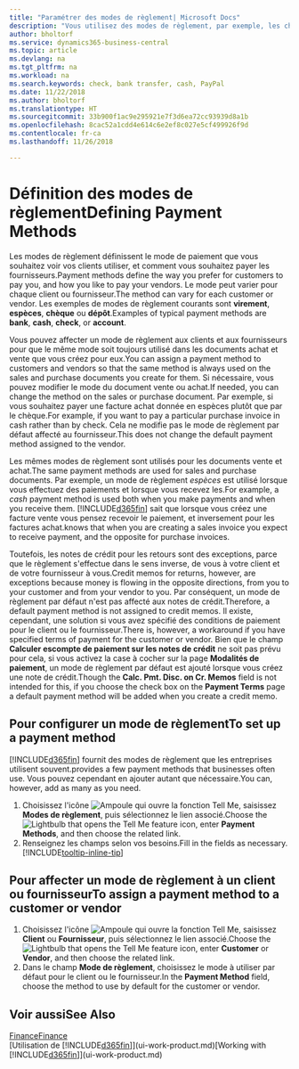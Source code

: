 ```yaml
---
title: "Paramétrer des modes de règlement| Microsoft Docs"
description: "Vous utilisez des modes de règlement, par exemple, les chèques, le transfert bancaire, les espèces, ou Paypal, pour définir la façon dont les factures vente et achat sont payées."
author: bholtorf
ms.service: dynamics365-business-central
ms.topic: article
ms.devlang: na
ms.tgt_pltfrm: na
ms.workload: na
ms.search.keywords: check, bank transfer, cash, PayPal
ms.date: 11/22/2018
ms.author: bholtorf
ms.translationtype: HT
ms.sourcegitcommit: 33b900f1ac9e295921e7f3d6ea72cc93939d8a1b
ms.openlocfilehash: 8cac52a1cdd4e614c6e2ef8c027e5cf499926f9d
ms.contentlocale: fr-ca
ms.lasthandoff: 11/26/2018

---
```

# <a name="defining-payment-methods"></a><span data-ttu-id="7d82e-103">Définition des modes de règlement</span><span class="sxs-lookup"><span data-stu-id="7d82e-103">Defining Payment Methods</span></span>
<span data-ttu-id="7d82e-104">Les modes de règlement définissent le mode de paiement que vous souhaitez voir vos clients utiliser, et comment vous souhaitez payer les fournisseurs.</span><span class="sxs-lookup"><span data-stu-id="7d82e-104">Payment methods define the way you prefer for customers to pay you, and how you like to pay your vendors.</span></span> <span data-ttu-id="7d82e-105">Le mode peut varier pour chaque client ou fournisseur.</span><span class="sxs-lookup"><span data-stu-id="7d82e-105">The method can vary for each customer or vendor.</span></span> <span data-ttu-id="7d82e-106">Les exemples de modes de règlement courants sont **virement**, **espèces**, **chèque** ou **dépôt**.</span><span class="sxs-lookup"><span data-stu-id="7d82e-106">Examples of typical payment methods are **bank**, **cash**, **check**, or **account**.</span></span> 

<span data-ttu-id="7d82e-107">Vous pouvez affecter un mode de règlement aux clients et aux fournisseurs pour que le même mode soit toujours utilisé dans les documents achat et vente que vous créez pour eux.</span><span class="sxs-lookup"><span data-stu-id="7d82e-107">You can assign a payment method to customers and vendors so that the same method is always used on the sales and purchase documents you create for them.</span></span> <span data-ttu-id="7d82e-108">Si nécessaire, vous pouvez modifier le mode du document vente ou achat.</span><span class="sxs-lookup"><span data-stu-id="7d82e-108">If needed, you can change the method on the sales or purchase document.</span></span> <span data-ttu-id="7d82e-109">Par exemple, si vous souhaitez payer une facture achat donnée en espèces plutôt que par le chèque.</span><span class="sxs-lookup"><span data-stu-id="7d82e-109">For example, if you want to pay a particular purchase invoice in cash rather than by check.</span></span> <span data-ttu-id="7d82e-110">Cela ne modifie pas le mode de règlement par défaut affecté au fournisseur.</span><span class="sxs-lookup"><span data-stu-id="7d82e-110">This does not change the default payment method assigned to the vendor.</span></span>

<span data-ttu-id="7d82e-111">Les mêmes modes de règlement sont utilisés pour les documents vente et achat.</span><span class="sxs-lookup"><span data-stu-id="7d82e-111">The same payment methods are used for sales and purchase documents.</span></span> <span data-ttu-id="7d82e-112">Par exemple, un mode de règlement _espèces_ est utilisé lorsque vous effectuez des paiements et lorsque vous recevez les.</span><span class="sxs-lookup"><span data-stu-id="7d82e-112">For example, a _cash_ payment method is used both when you make payments and when you receive them.</span></span> [!INCLUDE[d365fin](includes/d365fin_md.md)] <span data-ttu-id="7d82e-113">sait que lorsque vous créez une facture vente vous pensez recevoir le paiement, et inversement pour les factures achat.</span><span class="sxs-lookup"><span data-stu-id="7d82e-113">knows that when you are creating a sales invoice you expect to receive payment, and the opposite for purchase invoices.</span></span> 

<span data-ttu-id="7d82e-114">Toutefois, les notes de crédit pour les retours sont des exceptions, parce que le règlement s'effectue dans le sens inverse, de vous à votre client et de votre fournisseur à vous.</span><span class="sxs-lookup"><span data-stu-id="7d82e-114">Credit memos for returns, however, are exceptions because money is flowing in the opposite directions, from you to your customer and from your vendor to you.</span></span> <span data-ttu-id="7d82e-115">Par conséquent, un mode de règlement par défaut n'est pas affecté aux notes de crédit.</span><span class="sxs-lookup"><span data-stu-id="7d82e-115">Therefore, a default payment method is not assigned to credit memos.</span></span> <span data-ttu-id="7d82e-116">Il existe, cependant, une solution si vous avez spécifié des conditions de paiement pour le client ou le fournisseur.</span><span class="sxs-lookup"><span data-stu-id="7d82e-116">There is, however, a workaround if you have specified terms of payment for the customer or vendor.</span></span> <span data-ttu-id="7d82e-117">Bien que le champ **Calculer escompte de paiement sur les notes de crédit** ne soit pas prévu pour cela, si vous activez la case à cocher sur la page **Modalités de paiement**, un mode de règlement par défaut est ajouté lorsque vous créez une note de crédit.</span><span class="sxs-lookup"><span data-stu-id="7d82e-117">Though the **Calc. Pmt. Disc. on Cr. Memos** field is not intended for this, if you choose the check box on the **Payment Terms** page a default payment method will be added when you create a credit memo.</span></span>

## <a name="to-set-up-a-payment-method"></a><span data-ttu-id="7d82e-118">Pour configurer un mode de règlement</span><span class="sxs-lookup"><span data-stu-id="7d82e-118">To set up a payment method</span></span>
[!INCLUDE[d365fin](includes/d365fin_md.md)] <span data-ttu-id="7d82e-119">fournit des modes de règlement que les entreprises utilisent souvent.</span><span class="sxs-lookup"><span data-stu-id="7d82e-119">provides a few payment methods that businesses often use.</span></span> <span data-ttu-id="7d82e-120">Vous pouvez cependant en ajouter autant que nécessaire.</span><span class="sxs-lookup"><span data-stu-id="7d82e-120">You can, however, add as many as you need.</span></span>

1. <span data-ttu-id="7d82e-121">Choisissez l'icône ![Ampoule qui ouvre la fonction Tell Me](media/ui-search/search_small.png "Dites-moi ce que vous voulez faire"), saisissez **Modes de règlement**, puis sélectionnez le lien associé.</span><span class="sxs-lookup"><span data-stu-id="7d82e-121">Choose the ![Lightbulb that opens the Tell Me feature](media/ui-search/search_small.png "Tell me what you want to do") icon, enter **Payment Methods**, and then choose the related link.</span></span>
2. <span data-ttu-id="7d82e-122">Renseignez les champs selon vos besoins.</span><span class="sxs-lookup"><span data-stu-id="7d82e-122">Fill in the fields as necessary.</span></span> [!INCLUDE[tooltip-inline-tip](includes/tooltip-inline-tip_md.md)]

## <a name="to-assign-a-payment-method-to-a-customer-or-vendor"></a><span data-ttu-id="7d82e-123">Pour affecter un mode de règlement à un client ou fournisseur</span><span class="sxs-lookup"><span data-stu-id="7d82e-123">To assign a payment method to a customer or vendor</span></span>
1. <span data-ttu-id="7d82e-124">Choisissez l'icône ![Ampoule qui ouvre la fonction Tell Me](media/ui-search/search_small.png "Dites-moi ce que vous voulez faire"), saisissez **Client** ou **Fournisseur**, puis sélectionnez le lien associé.</span><span class="sxs-lookup"><span data-stu-id="7d82e-124">Choose the ![Lightbulb that opens the Tell Me feature](media/ui-search/search_small.png "Tell me what you want to do") icon, enter **Customer** or **Vendor**, and then choose the related link.</span></span>
2. <span data-ttu-id="7d82e-125">Dans le champ **Mode de règlement**, choisissez le mode à utiliser par défaut pour le client ou le fournisseur.</span><span class="sxs-lookup"><span data-stu-id="7d82e-125">In the **Payment Method** field, choose the method to use by default for the customer or vendor.</span></span>

## <a name="see-also"></a><span data-ttu-id="7d82e-126">Voir aussi</span><span class="sxs-lookup"><span data-stu-id="7d82e-126">See Also</span></span>
[<span data-ttu-id="7d82e-127">Finance</span><span class="sxs-lookup"><span data-stu-id="7d82e-127">Finance</span></span>](finance.md)  
<span data-ttu-id="7d82e-128">[Utilisation de [!INCLUDE[d365fin](includes/d365fin_md.md)]](ui-work-product.md)</span><span class="sxs-lookup"><span data-stu-id="7d82e-128">[Working with [!INCLUDE[d365fin](includes/d365fin_md.md)]](ui-work-product.md)</span></span>  

